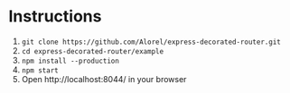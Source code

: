 # Instructions

1. `git clone https://github.com/Alorel/express-decorated-router.git`
1. `cd express-decorated-router/example`
1. `npm install --production`
1. `npm start`
1. Open http://localhost:8044/ in your browser